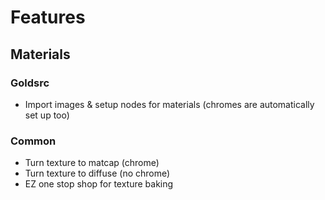 # Features
## Materials
### Goldsrc
* Import images & setup nodes for materials (chromes are automatically set up too)
### Common
* Turn texture to matcap (chrome)
* Turn texture to diffuse (no chrome)
* EZ one stop shop for texture baking